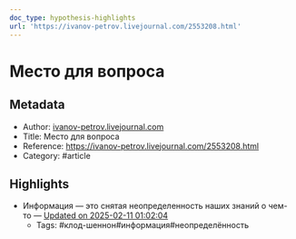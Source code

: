 ```yaml
---
doc_type: hypothesis-highlights
url: 'https://ivanov-petrov.livejournal.com/2553208.html'
---
```

# Место для вопроса

## Metadata
- Author: [ivanov-petrov.livejournal.com]()
- Title: Место для вопроса
- Reference: https://ivanov-petrov.livejournal.com/2553208.html
- Category: #article

## Highlights
- Информация — это снятая неопределенность наших знаний о чем-то — [Updated on 2025-02-11 01:02:04](https://hyp.is/qbsJIuf6Ee-I5Mu06Y7Guw/ivanov-petrov.livejournal.com/2553208.html)
   - Tags: #клод-шеннон#информация#неопределённость
